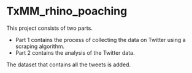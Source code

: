 # TxMM_rhino_poaching
This project consists of two parts. 
- Part 1 contains the process of collecting the data on Twitter using a scraping algorithm.
- Part 2 contains the analysis of the Twitter data.

The dataset that contains all the tweets is added. 
